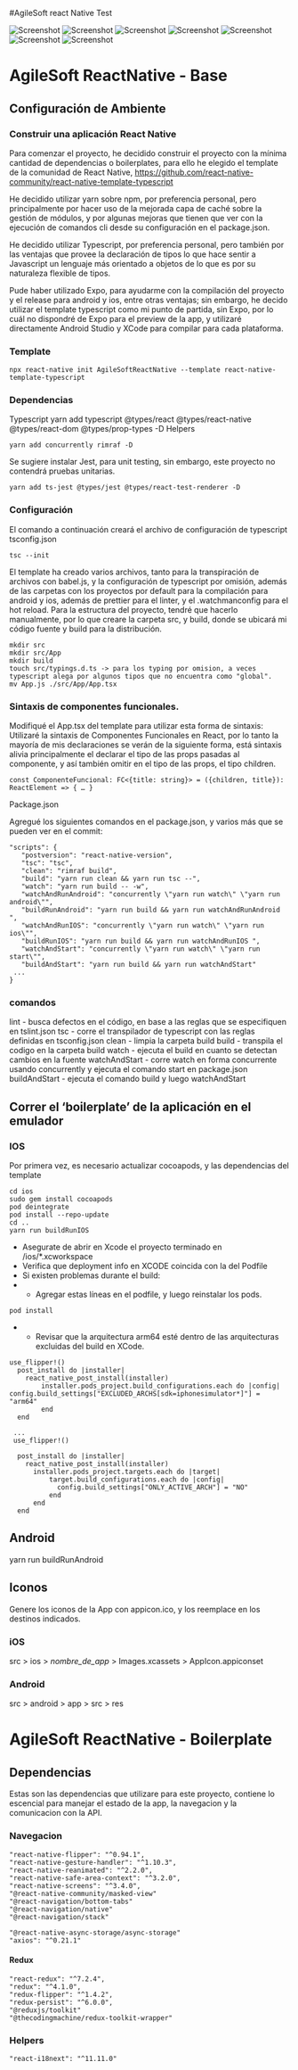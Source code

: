 #AgileSoft react Native Test

![Screenshot](/../master/Screenshots/AgileSoft_ReactNative_Test_2.png)
![Screenshot](/../master/Screenshots/AgileSoft_ReactNative_Test_3.png)
![Screenshot](/../master/Screenshots/AgileSoft_ReactNative_Test_4.png)
![Screenshot](/../master/Screenshots/AgileSoft_ReactNative_Test_5.png)
![Screenshot](/../master/Screenshots/AgileSoft_ReactNative_Test_6.png)
![Screenshot](/../master/Screenshots/AgileSoft_ReactNative_Test_7.png)
![Screenshot](/../master/Screenshots/AgileSoft_ReactNative_Test_8.png)

# AgileSoft ReactNative - Base

## Configuración de Ambiente

### Construir una aplicación React Native

Para comenzar el proyecto, he decidido construir el proyecto con la mínima cantidad de dependencias o boilerplates, para ello he elegido el template de la comunidad de React Native, 
https://github.com/react-native-community/react-native-template-typescript

He decidido utilizar yarn sobre npm, por preferencia personal, pero principalmente por hacer uso de la mejorada capa de caché sobre la gestión de módulos, y por algunas mejoras que tienen que ver con la ejecución de comandos cli desde su configuración en el package.json.

He decidido utilizar Typescript, por preferencia personal, pero también por las ventajas que provee la declaración de tipos lo que hace sentir a Javascript un lenguaje más orientado a objetos de lo que es por su naturaleza flexible de tipos.

Pude haber utilizado Expo, para ayudarme con la compilación del proyecto y el release para android y ios, entre otras ventajas; sin embargo, he decido utilizar el template typescript como mi punto de partida, sin Expo, por lo cuál no dispondré de Expo para el preview de la app, y utilizaré directamente Android Studio y XCode para compilar para cada plataforma. 

### Template
```​​​​
npx react-native init AgileSoftReactNative --template react-native-template-typescript
```

### Dependencias
Typescript
yarn add typescript @types/react @types/react-native @types/react-dom @types/prop-types -D
Helpers

```
yarn add concurrently rimraf -D
```

Se sugiere instalar Jest, para unit testing, sin embargo, este proyecto no contendrá pruebas unitarias.

```
yarn add ts-jest @types/jest @types/react-test-renderer -D
```

### Configuración

El comando a continuación creará el archivo de configuración de typescript tsconfig.json

```
tsc --init
```

El template ha creado varios archivos, tanto para la transpiración de archivos con babel.js, y la configuración de typescript por omisión, además de las carpetas con los proyectos por default para la compilación para android y ios, además de prettier para el linter, y el .watchmanconfig para el hot reload. 
Para la estructura del proyecto, tendré que hacerlo manualmente, por lo que creare la carpeta src, y build, donde se ubicará mi código fuente y build para la distribución. 

```
mkdir src
mkdir src/App
mkdir build
touch src/typings.d.ts -> para los typing por omision, a veces typescript alega por algunos tipos que no encuentra como "global".
mv App.js ./src/App/App.tsx
```

### Sintaxis de componentes funcionales.

Modifiqué el App.tsx del template para utilizar esta forma de sintaxis:
Utilizaré la sintaxis de Componentes Funcionales en React, por lo tanto la mayoría de mis declaraciones se verán de la siguiente forma, está sintaxis alivia principalmente el declarar el tipo de las props pasadas al componente, y así también omitir en el tipo de las props, el tipo children. 

```
const ComponenteFuncional: FC<{title: string}> = ({children, title}): ReactElement => { … }
```

Package.json

Agregué los siguientes comandos en el package.json, y varios más que se pueden ver en el commit:

```
"scripts": {
   "postversion": "react-native-version",
   "tsc": "tsc",
   "clean": "rimraf build",
   "build": "yarn run clean && yarn run tsc --",
   "watch": "yarn run build -- -w",
   "watchAndRunAndroid": "concurrently \"yarn run watch\" \"yarn run android\"",
   "buildRunAndroid": "yarn run build && yarn run watchAndRunAndroid ",
   "watchAndRunIOS": "concurrently \"yarn run watch\" \"yarn run ios\"",
   "buildRunIOS": "yarn run build && yarn run watchAndRunIOS ",
   "watchAndStart": "concurrently \"yarn run watch\" \"yarn run start\"",
   "buildAndStart": "yarn run build && yarn run watchAndStart"
 ...
}
```

### comandos

lint - busca defectos en el código, en base a las reglas que se especifiquen en tslint.json
tsc - corre el transpilador de typescript con las reglas definidas en tsconfig.json
clean - limpia la carpeta build
build - transpila el codigo en la carpeta build
watch - ejecuta el build en cuanto se detectan cambios en la fuente
watchAndStart - corre watch en forma concurrente usando concurrently y ejecuta el comando start en package.json
buildAndStart - ejecuta el comando build y luego watchAndStart


## Correr el ‘boilerplate’ de la aplicación en el emulador 


### IOS

Por primera vez, es necesario actualizar cocoapods, y las dependencias del template

```
cd ios
sudo gem install cocoapods
pod deintegrate
pod install --repo-update
cd ..
yarn run buildRunIOS
```

* Asegurate de abrir en Xcode el proyecto terminado en /ios/*.xcworkspace
* Verifica que deployment info en XCODE coincida con la del Podfile
* Si existen problemas durante el build:
* * Agregar estas líneas en el podfile, y luego reinstalar los pods.

```
pod install
```

* * Revisar que la arquitectura arm64 esté dentro de las arquitecturas excluidas del build en XCode.

```
use_flipper!()
  post_install do |installer|
    react_native_post_install(installer)
        installer.pods_project.build_configurations.each do |config| config.build_settings["EXCLUDED_ARCHS[sdk=iphonesimulator*]"] =  "arm64"
        end
  end

 ...
 use_flipper!()

  post_install do |installer|
    react_native_post_install(installer)
      installer.pods_project.targets.each do |target|
          target.build_configurations.each do |config|
            config.build_settings["ONLY_ACTIVE_ARCH"] = "NO"
          end
      end
  end
```


## Android

yarn run buildRunAndroid

## Iconos

Genere los iconos de la App con appicon.ico, y los reemplace en los destinos indicados.

### iOS
src > ios > *nombre_de_app* > Images.xcassets > AppIcon.appiconset

### Android
src > android > app > src > res

# AgileSoft ReactNative - Boilerplate

## Dependencias
Estas son las dependencias que utilizare para este proyecto, contiene lo escencial para manejar el estado de la app, la navegacion y la comunicacion con la API.

### Navegacion
   
    "react-native-flipper": "^0.94.1",
    "react-native-gesture-handler": "^1.10.3",
    "react-native-reanimated": "^2.2.0",
    "react-native-safe-area-context": "^3.2.0",
    "react-native-screens": "^3.4.0",
    "@react-native-community/masked-view"
    "@react-navigation/bottom-tabs"
    "@react-navigation/native"
    "@react-navigation/stack"
   
    "@react-native-async-storage/async-storage"
    "axios": "^0.21.1"

#### Redux

    "react-redux": "^7.2.4",
    "redux": "^4.1.0",
    "redux-flipper": "^1.4.2",
    "redux-persist": "^6.0.0",
    "@reduxjs/toolkit"
    "@thecodingmachine/redux-toolkit-wrapper"

### Helpers

    "react-i18next": "^11.11.0"

